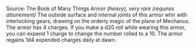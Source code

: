 Source: The Book of Many Things
*Armor (heavy), very rare (requires attunement)*
The outside surface and internal joints of this armor whir with interlocking gears, drawing on the orderly magic of the plane of Mechanus.
The armor has 4 charges. If you make a d20 roll while wearing this armor, you can expend 1 charge to change the number rolled to a 10. The armor regains 1d4 expended charges daily at dawn.